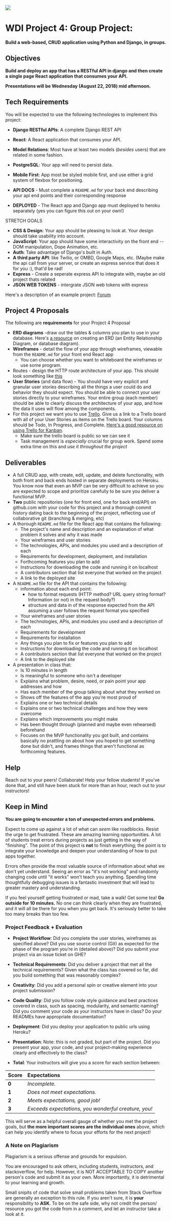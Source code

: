 ![](https://ga-dash.s3.amazonaws.com/production/assets/logo-9f88ae6c9c3871690e33280fcf557f33.png)

# WDI Project 4: Group Project: 

**Build a web-based, CRUD application using Python and Django, in groups.**


## Objectives

**Build and deploy an app that has a RESTful API in django and then create a single page React application that consumes your API.**

**Presentations will be Wednesday (August 22, 2018) mid afternoon.**

## Tech Requirements

You will be expected to use the following technologies to implement this project:

- **Django RESTful APIs**: A complete Django REST API
- **React**: A React application that consumes your API. 
- **Model Relations**: Most have at least two models (*besides* users) that are related in some fashion.
- **PostgreSQL**: Your app will need to persist data. 
- **Mobile First**: App most be styled mobile first, and use either a grid system of flexbox for positioning.

- **API DOCS** - Must complete a `README.md` for your back end describing your api end points and their corresponding response
- **DEPLOYED** - The React app and Django app must deployed to heroku separately (yes you can figure this out on your own!)


STRETCH GOALS

- **CSS & Design**: Your app should be pleasing to look at. Your design should take usability into account.
- **JavaScript**: Your app should have some interactivity on the front end -- DOM manipulation, Dope Animation, etc.
- **Auth**: Take advantage of Django's built in Auth. 
- **A third party API**:  like Twilio, or OMBD, Google Maps, etc. (Maybe make the api call from your server, or create an express service that does it for you :), that'd be rad! 
- **Express** - Create a seperate express API to integrate with, maybe an old project thats related
- **JSON WEB TOKENS** - intergrate JSON web tokens with express

Here's a description of an example project: [Forum](https://git.generalassemb.ly/WDIplus-ATX/project-2-express/blob/master/example-app-description.md)

## Project 4 Proposals

The following are **requirements** for your Project 4 Proposal

- **ERD diagrams** -draw out the tables & columns you plan to use in your database. Here's [a resource](http://www.bridging-the-gap.com/erd-entity-relationship-diagram/) on creating an ERD (an Entity Relationship Diagram, or database diagram). 
- **Wireframes** - detail the flow of your app through wireframes, viewable from the `README.md` for your front end React app
  * You can choose whether you want to whiteboard the wireframes or use some program.
- Routes - design the HTTP route architecture of your app. This should look something like [this](https://cdn.lynda.com/video/159165-107-635293993475267315_338x600_thumb.jpg)
- **User Stories** (and data flow) - You should have very explicit and granular user stories describing all the things a user could do and behavior they should expect. You should be able to connect your user stories directly to your wireframes.  Your entire group (each member) should be able to clearly discuss the architecture of your app, and how the data it uses will flow among the components.
- For this project we want you to use [Trello](trello.com). Give us a link to a Trello board with all of your User Stories as items on the Trello board. Your columns should be Todo, In Progress, and Complete. [Here's a good resource on using Trello for Kanban](https://blog.hubstaff.com/kanban-with-trello/).  
  - Make sure the trello board is public so we can see it
  - Task management is *especially* crucial for group work. Spend some extra time on this and *use it throughout the project*

## Deliverables

- A full CRUD app, with create, edit, update, and delete functionality, with both front and back ends hosted in separate deployments on Heroku.  You know now that even an MVP can be very difficult to achieve so you are expected to scope and prioritize carefully to be sure you deliver a functional MVP.  
- **Two** public repositories (one for front end, one for back end/API) on github.com with your code for this project and a thorough commit history dating back to the beginning of the project, reflecting use of collaborative git (branching & merging, etc)
- A thorough `README.md` file for the React app that contains the following:
    - The project's name and description and an explanation of what problem it solves and why it was made
    - Your wireframes and user stories
    - The technologies, APIs, and modules you used and a description of each
    - Requirements for development, deployment, and installation
    - Forthcoming features you plan to add
    - Instructions for downloading the code and running it on localhost
    - A contributors section that list everyone that worked on the project
    - A link to the deployed site
- A `README.md` file for the API that contains the following:
    - information about each end point: 
      - how to format requests (HTTP method? URL query string format? Information (or not) in the request body?)
      - structure and data in of the response expected from the API assuming a user follows the request format you specified
    - Your wireframes and user stories
    - The technologies, APIs, and modules you used and a description of each
    - Requirements for development
    - Requirements for installation
    - Any things you plan to fix or features you plan to add
    - Instructions for downloading the code and running it on localhost
    - A contributors section that list everyone that worked on the project
    - A link to the deployed site
- A presentation in class that:
    - Is 10 minutes in length
    - Is meaningful to someone who isn't a developer
    - Explains what problem, desire, need, or pain point your app addresses and how
    - Has each member of the group talking about what they worked on
    - Shows off the features of the app you're most proud of
    - Explains one or two technical details
    - Explains one or two technical challenges and how they were overcome
    - Explains which improvements you might make
    - Has been thought through (planned and maybe even rehearsed) beforehand
    - Focuses on the MVP functionality you got built, and contains basically no prattling on about how you hoped to get something done but didn't, and frames things that aren't functional as forthcoming features.


## Help
Reach out to your peers! Collaborate! Help your fellow students! If you've done that, and still have been stuck for more than an hour, reach out to your instructors!

## Keep in Mind

**You are going to encounter a ton of unexpected errors and problems.**

Expect to come up against a lot of what can *seem* like roadblocks. Resist the urge to get frustrated. These are amazing learning opportunities. A lot of students treat errors during projects as just getting in the way of "finishing". The point of this project is **not** to finish everything; the point is to integrate your knowledge and deepen your understanding of how to put apps together.

Errors often provide the most valuable source of information about what we don't yet understand. Seeing an error as "it's not working" and randomly changing code until "it works" won't teach you anything. Spending time thoughtfully debugging issues is a fantastic investment that will lead to greater mastery and understanding.

If you feel yourself getting frustrated or mad, take a walk! Get some tea! **Go outside for 10 minutes.** No one can think clearly when they are frustrated, and it will all be there for you when you get back. It's seriously better to take too many breaks than too few. 

### Project Feedback + Evaluation

* __Project Workflow__: Did you complete the user stories, wireframes as specified above? Did you use source control (Git) as expected for the phase of the program you’re in (detailed above)? Did you submit your project via an issue ticket on GHE?

* __Technical Requirements__: Did you deliver a project that met all the technical requirements? Given what the class has covered so far, did you build something that was reasonably complex?

* __Creativity__: Did you add a personal spin or creative element into your project submission?

* __Code Quality__: Did you follow code style guidance and best practices covered in class, such as spacing, modularity, and semantic naming? Did you comment your code as your instructors have in class? Do your READMEs have appropriate documentation?

* __Deployment__: Did you deploy your application to public urls using Heroku?

* __Presentation__: Note: this is not graded, but part of the project. Did you present your app, your code, and your project-making experience clearly and effectively to the class?

* __Total__: Your instructors will give you a score for each section between:

| Score          | Expectations   |
| :------------- | :------------- |
| **0**          | _Incomplete._  |
| **1**          | _Does not meet expectations._ |
| **2**          | _Meets expectations, good job!_ |
| **3**          | _Exceeds expectations, you wonderful creature, you!_ |

This will serve as a helpful overall gauge of whether you met the project goals, but __the more important scores are the individual ones__ above, which can help you identify where to focus your efforts for the next project!

### A Note on Plagiarism

Plagiarism is a serious offense and grounds for expulsion.

You are encouraged to ask others, including students, instructors, and stackoverflow, for help. However, it is NOT ACCEPTABLE TO COPY another person's code and submit it as your own. More importantly, it is detrimental to your learning and growth.

Small snipits of code that solve small problems taken from Stack Overflow are generally an exception to this rule. If you aren't sure, it is **your** responsibility to **ASK**. To be on the safe side, why not credit the person/ resource you got the code from in a comment, and let an instructor take a look at it. 
